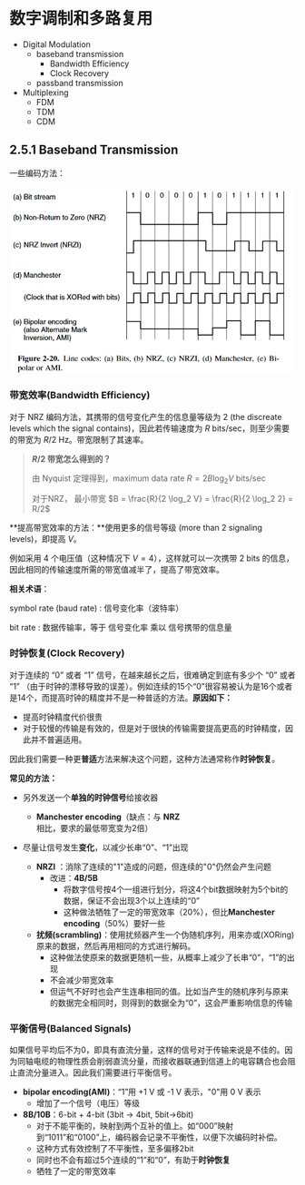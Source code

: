 # 数字调制和多路复用

- Digital Modulation 
  - baseband transmission 
    - Bandwidth Efficiency
    - Clock Recovery
  - passband transmission 
- Multiplexing
  - FDM
  - TDM
  - CDM

## 2.5.1 Baseband Transmission 

一些编码方法：

![line_codes](sec05/line_codes.png)

### 带宽效率(Bandwidth Efficiency)

对于 NRZ 编码方法，其携带的信号变化产生的信息量等级为 2 (the discreate levels which the signal contains)，因此若传输速度为 *R* bits/sec，则至少需要的带宽为 *R*/2 Hz。带宽限制了其速率。

>***R*/2 带宽怎么得到的？**
>
>由 Nyquist 定理得到，maximum data rate $R=2 B \log_2 V$ bits/sec
>
>对于NRZ， 最小带宽 $B = \frac{R}{2 \log_2 V} = \frac{R}{2 \log_2 2} = R/2$

**提高带宽效率的方法：**使用更多的信号等级 (more than 2 signaling levels)，即提高 $V$。

例如采用 4 个电压值（这种情况下 $V = 4$），这样就可以一次携带 2 bits 的信息，因此相同的传输速度所需的带宽值减半了，提高了带宽效率。

**相关术语**：

symbol rate (baud rate) : 信号变化率（波特率）

bit rate : 数据传输率，等于 信号变化率 乘以 信号携带的信息量

### 时钟恢复(Clock Recovery)

对于连续的 “0” 或者 “1” 信号，在越来越长之后，很难确定到底有多少个 “0” 或者 “1” （由于时钟的漂移导致的误差）。例如连续的15个“0”很容易被认为是16个或者是14个，而提高时钟的精度并不是一种普适的方法。**原因如下：**

- 提高时钟精度代价很贵
- 对于较慢的传输是有效的，但是对于很快的传输需要提高更高的时钟精度，因此并不普遍适用。

因此我们需要一种更**普适**方法来解决这个问题，这种方法通常称作**时钟恢复**。

**常见的方法：**

- 另外发送一个**单独的时钟信号**给接收器
  - **Manchester encoding**（缺点：与 **NRZ** 相比，要求的最低带宽变为2倍）

- 尽量让信号发生**变化**，以减少长串“0”、“1”出现
  - **NRZI** ：消除了连续的"1"造成的问题，但连续的"0"仍然会产生问题
    - 改进：**4B/5B**
      - 将数字信号按4个一组进行划分，将这4个bit数据映射为5个bit的数据，保证不会出现3个以上连续的“0”
      - 这种做法牺牲了一定的带宽效率（20%），但比**Manchester encoding**（50%）要好一些
  - <b>扰频(scrambling)</b>：使用扰频器产生一个伪随机序列，用来亦或(XORing)原来的数据，然后再用相同的方式进行解码。
    - 这种做法使原来的数据更随机一些，从概率上减少了长串“0”，“1”的出现
    - 不会减少带宽效率
    - 但运气不好时也会产生连串相同的值。比如当产生的随机序列与原来的数据完全相同时，则得到的数据全为“0”，这会严重影响信息的传输

### 平衡信号(Balanced Signals)

如果信号平均后不为0，即具有直流分量，这样的信号对于传输来说是不佳的。因为同轴电缆的物理性质会削弱直流分量，而接收器联通到信道上的电容耦合也会阻止直流分量进入。因此我们需要进行平衡信号。

- <b>bipolar encoding(AMI)</b>：“1”用 +1 V 或 -1 V 表示，"0"用 0 V 表示
  - 增加了一个信号（电压）等级
- **8B/10B**：6-bit + 4-bit (3bit -> 4bit, 5bit->6bit)
  - 对于不能平衡的，映射到两个互补的值上。如“000”映射到“1011”和“0100”上，编码器会记录不平衡性，以便下次编码时补偿。
  - 这种方式有效控制了不平衡性，至多偏移2bit
  - 同时也不会有超过5个连续的“1”和“0”，有助于**时钟恢复** 
  - 牺牲了一定的带宽效率